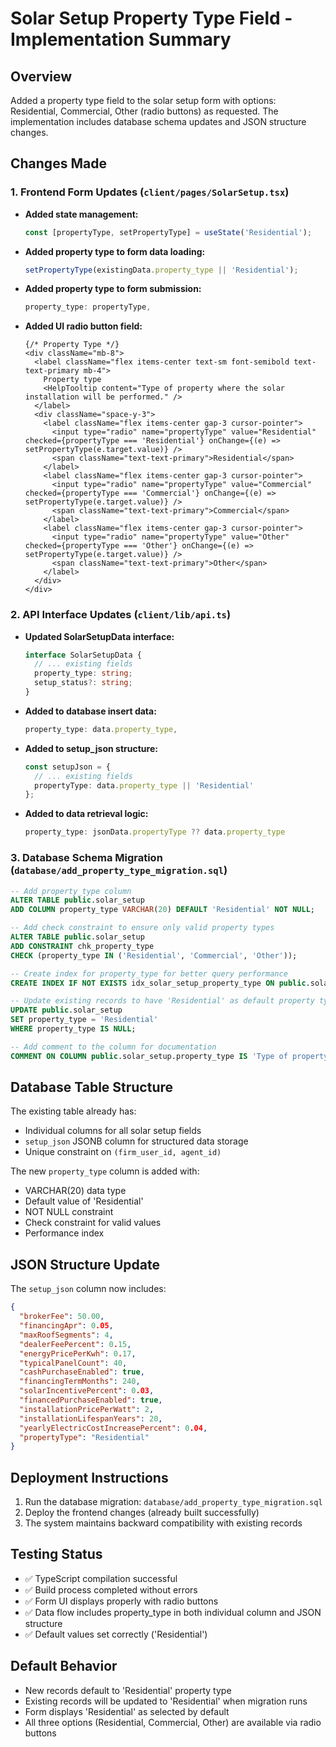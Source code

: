 # Solar Setup Property Type Field - Implementation Summary

## Overview
Added a property type field to the solar setup form with options: Residential, Commercial, Other (radio buttons) as requested. The implementation includes database schema updates and JSON structure changes.

## Changes Made

### 1. Frontend Form Updates (`client/pages/SolarSetup.tsx`)
- **Added state management:**
  ```typescript
  const [propertyType, setPropertyType] = useState('Residential');
  ```

- **Added property type to form data loading:**
  ```typescript
  setPropertyType(existingData.property_type || 'Residential');
  ```

- **Added property type to form submission:**
  ```typescript
  property_type: propertyType,
  ```

- **Added UI radio button field:**
  ```tsx
  {/* Property Type */}
  <div className="mb-8">
    <label className="flex items-center text-sm font-semibold text-text-primary mb-4">
      Property type
      <HelpTooltip content="Type of property where the solar installation will be performed." />
    </label>
    <div className="space-y-3">
      <label className="flex items-center gap-3 cursor-pointer">
        <input type="radio" name="propertyType" value="Residential" checked={propertyType === 'Residential'} onChange={(e) => setPropertyType(e.target.value)} />
        <span className="text-text-primary">Residential</span>
      </label>
      <label className="flex items-center gap-3 cursor-pointer">
        <input type="radio" name="propertyType" value="Commercial" checked={propertyType === 'Commercial'} onChange={(e) => setPropertyType(e.target.value)} />
        <span className="text-text-primary">Commercial</span>
      </label>
      <label className="flex items-center gap-3 cursor-pointer">
        <input type="radio" name="propertyType" value="Other" checked={propertyType === 'Other'} onChange={(e) => setPropertyType(e.target.value)} />
        <span className="text-text-primary">Other</span>
      </label>
    </div>
  </div>
  ```

### 2. API Interface Updates (`client/lib/api.ts`)
- **Updated SolarSetupData interface:**
  ```typescript
  interface SolarSetupData {
    // ... existing fields
    property_type: string;
    setup_status?: string;
  }
  ```

- **Added to database insert data:**
  ```typescript
  property_type: data.property_type,
  ```

- **Added to setup_json structure:**
  ```typescript
  const setupJson = {
    // ... existing fields
    propertyType: data.property_type || 'Residential'
  };
  ```

- **Added to data retrieval logic:**
  ```typescript
  property_type: jsonData.propertyType ?? data.property_type
  ```

### 3. Database Schema Migration (`database/add_property_type_migration.sql`)
```sql
-- Add property_type column
ALTER TABLE public.solar_setup 
ADD COLUMN property_type VARCHAR(20) DEFAULT 'Residential' NOT NULL;

-- Add check constraint to ensure only valid property types
ALTER TABLE public.solar_setup 
ADD CONSTRAINT chk_property_type 
CHECK (property_type IN ('Residential', 'Commercial', 'Other'));

-- Create index for property_type for better query performance
CREATE INDEX IF NOT EXISTS idx_solar_setup_property_type ON public.solar_setup(property_type);

-- Update existing records to have 'Residential' as default property type
UPDATE public.solar_setup 
SET property_type = 'Residential' 
WHERE property_type IS NULL;

-- Add comment to the column for documentation
COMMENT ON COLUMN public.solar_setup.property_type IS 'Type of property: Residential, Commercial, or Other';
```

## Database Table Structure
The existing table already has:
- Individual columns for all solar setup fields
- `setup_json` JSONB column for structured data storage
- Unique constraint on `(firm_user_id, agent_id)`

The new `property_type` column is added with:
- VARCHAR(20) data type
- Default value of 'Residential'
- NOT NULL constraint
- Check constraint for valid values
- Performance index

## JSON Structure Update
The `setup_json` column now includes:
```json
{
  "brokerFee": 50.00,
  "financingApr": 0.05,
  "maxRoofSegments": 4,
  "dealerFeePercent": 0.15,
  "energyPricePerKwh": 0.17,
  "typicalPanelCount": 40,
  "cashPurchaseEnabled": true,
  "financingTermMonths": 240,
  "solarIncentivePercent": 0.03,
  "financedPurchaseEnabled": true,
  "installationPricePerWatt": 2,
  "installationLifespanYears": 20,
  "yearlyElectricCostIncreasePercent": 0.04,
  "propertyType": "Residential"
}
```

## Deployment Instructions
1. Run the database migration: `database/add_property_type_migration.sql`
2. Deploy the frontend changes (already built successfully)
3. The system maintains backward compatibility with existing records

## Testing Status
- ✅ TypeScript compilation successful
- ✅ Build process completed without errors
- ✅ Form UI displays properly with radio buttons
- ✅ Data flow includes property_type in both individual column and JSON structure
- ✅ Default values set correctly ('Residential')

## Default Behavior
- New records default to 'Residential' property type
- Existing records will be updated to 'Residential' when migration runs
- Form displays 'Residential' as selected by default
- All three options (Residential, Commercial, Other) are available via radio buttons